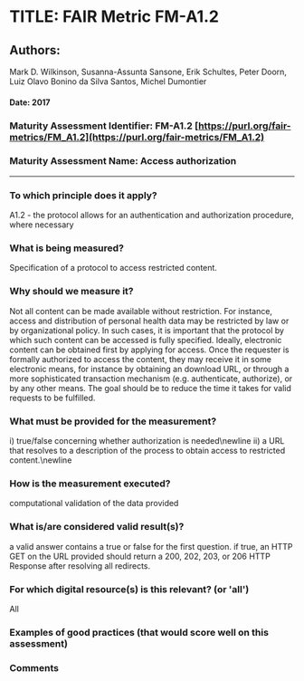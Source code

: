 # TITLE:  FAIR Metric FM-A1.2

## Authors: 
Mark D. Wilkinson, Susanna-Assunta Sansone, Erik Schultes, Peter Doorn,
Luiz Olavo Bonino da Silva Santos, Michel Dumontier

#### Date: 2017


### Maturity Assessment Identifier: FM-A1.2 [https://purl.org/fair-metrics/FM_A1.2](https://purl.org/fair-metrics/FM_A1.2)

### Maturity Assessment Name:  Access authorization

----

### To which principle does it apply?  
A1.2 - the protocol allows for an authentication and authorization procedure, where necessary

### What is being measured?
Specification of a protocol to access restricted content.

### Why should we measure it?
Not all content can be made available without restriction. For instance, access and distribution of personal health data may be restricted by law or by organizational policy. In such cases, it is important that the protocol by which such content can be accessed is fully specified. Ideally, electronic content can be obtained first by applying for access. Once the requester is formally authorized to access the content, they may receive it in some electronic means, for instance by obtaining an download URL, or through a more sophisticated transaction mechanism (e.g. authenticate, authorize), or by any other means. The goal should be to reduce the time it takes for valid requests to be fulfilled. 


### What must be provided for the measurement?

i) true/false concerning whether authorization is needed\newline 
ii) a URL that resolves to a description of the process to obtain access to restricted content.\newline 



### How is the measurement executed?

computational validation of the data provided


### What is/are considered valid result(s)?

a valid answer contains a true or false for the first question. if true, an HTTP GET on the URL provided should return a 200, 202, 203, or 206 HTTP Response after resolving all redirects.


### For which digital resource(s) is this relevant? (or 'all')
All

### Examples of good practices (that would score well on this assessment)


### Comments
